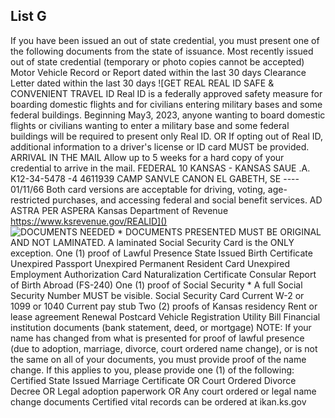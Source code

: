## List G
If you have been issued an out of state credential, you must present one of the following documents from the state of issuance.
Most recently issued out of state credential (temporary or photo copies cannot be accepted)
Motor Vehicle Record or Report dated within the last 30 days Clearance Letter dated within the last 30 days
![GET REAL REAL ID SAFE & CONVENIENT TRAVEL ID Real ID is a federally approved safety measure for boarding domestic flights and for civilians entering military bases and some federal buildings. Beginning May3, 2023, anyone wanting to board domestic flights or civilians wanting to enter a military base and some federal buildings will be required to present only Real ID. OR If opting out of Real ID, additional information to a driver's license or ID card MUST be provided. ARRIVAL IN THE MAIL Allow up to 5 weeks for a hard copy of your credential to arrive in the mail. FEDERAL 10 KANSAS - KANSAS SAUE .A. K12-34-5478 -4 4611939 CAMP SANVLE CANON EL GABETH, SE ---- 01/11/66 Both card versions are acceptable for driving, voting, age-restricted purchases, and accessing federal and social benefit services. AD ASTRA PER ASPERA Kansas Department of Revenue https://www.ksrevenue.gov/REALID]()
![DOCUMENTS NEEDED * DOCUMENTS PRESENTED MUST BE ORIGINAL AND NOT LAMINATED. A laminated Social Security Card is the ONLY exception. One (1) proof of Lawful Presence State Issued Birth Certificate Unexpired Passport Unexpired Permanent Resident Card Unexpired Employment Authorization Card Naturalization Certificate Consular Report of Birth Abroad (FS-240) One (1) proof of Social Security * A full Social Security Number MUST be visible. Social Security Card Current W-2 or 1099 or 1040 Current pay stub Two (2) proofs of Kansas residency Rent or lease agreement Renewal Postcard Vehicle Registration Utility Bill Financial institution documents (bank statement, deed, or mortgage) NOTE: If your name has changed from what is presented for proof of lawful presence (due to adoption, marriage, divorce, court ordered name change), or is not the same on all of your documents, you must provide proof of the name change. If this applies to you, please provide one (1) of the following: Certified State Issued Marriage Certificate OR Court Ordered Divorce Decree OR Legal adoption paperwork OR Any court ordered or legal name change documents Certified vital records can be ordered at ikan.ks.gov]()